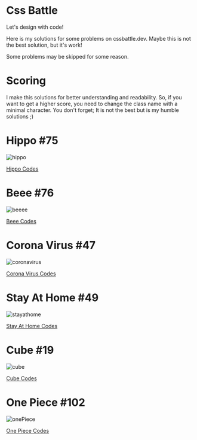 # Css Battle

Let's design with code!

Here is my solutions for some problems on cssbattle.dev. Maybe this is not the best solution, but it's work!

Some problems may be skipped for some reason.

# Scoring

I make this solutions for better understanding and readability. So, if you want to get a higher score, you need to change the class name with a minimal character. You don't forget; It is not the best but is my humble solutions ;)

# Hippo #75
![hippo](https://user-images.githubusercontent.com/76450122/177503305-1bc1bba4-93c4-432b-a42a-1037515b435d.png)

[Hippo Codes](https://github.com/enqinsel/cssBattle.dev/blob/main/hippo.html)

# Beee #76
![beeee](https://user-images.githubusercontent.com/76450122/177504970-a460f428-50a5-495b-b80c-522dde8152b4.png)

[Beee Codes](https://github.com/enqinsel/cssBattle.dev/blob/main/beeee.html)

# Corona Virus #47
![coronavirus](https://user-images.githubusercontent.com/76450122/177505295-3392e042-d356-445b-b9f3-e58651347a62.png)

[Corona Virus Codes](https://github.com/enqinsel/cssBattle.dev/blob/main/coronaVirus.html)

# Stay At Home #49
![stayathome](https://user-images.githubusercontent.com/76450122/177513914-ec49468f-e208-48bc-b2da-47785e6c8c9c.png)

[Stay At Home Codes](https://github.com/enqinsel/cssBattle.dev/blob/main/stayAtHome.html)

# Cube #19
![cube](https://user-images.githubusercontent.com/76450122/180173425-b17a3064-43c3-4a66-be66-85a4f5c7ee74.png)

[Cube Codes](https://github.com/enqinsel/cssBattle.dev/blob/main/cube.html)

# One Piece #102
![onePiece](https://user-images.githubusercontent.com/76450122/181459491-dfbeb9fd-b13a-44f1-8a59-81256b2e407e.png)

[One Piece Codes](https://github.com/enqinsel/cssBattle.dev/blob/main/onePiece.html)
